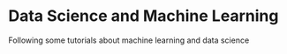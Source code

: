 # Data Science and Machine Learning
 Following some tutorials about machine learning and data science 
